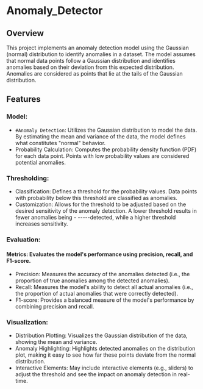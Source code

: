 # Anomaly_Detector

## Overview
This project implements an anomaly detection model using the Gaussian (normal) distribution to identify anomalies in a dataset. The model assumes that normal data points follow a Gaussian distribution and identifies anomalies based on their deviation from this expected distribution. Anomalies are considered as points that lie at the tails of the Gaussian distribution.

## Features
### Model:

- `#Anomaly Detection`: Utilizes the Gaussian distribution to model the data. By estimating the mean and variance of the data, the model defines what constitutes "normal" behavior.
- Probability Calculation: Computes the probability density function (PDF) for each data point. Points with low probability values are considered potential anomalies.
### Thresholding:

- Classification: Defines a threshold for the probability values. Data points with probability below this threshold are classified as anomalies.
- Customization: Allows for the threshold to be adjusted based on the desired sensitivity of the anomaly detection. A lower threshold results in fewer anomalies being - -----detected, while a higher threshold increases sensitivity.

### Evaluation:

#### Metrics: Evaluates the model's performance using precision, recall, and F1-score.
- Precision: Measures the accuracy of the anomalies detected (i.e., the proportion of true anomalies among the detected anomalies).
- Recall: Measures the model's ability to detect all actual anomalies (i.e., the proportion of actual anomalies that were correctly detected).
- F1-score: Provides a balanced measure of the model's performance by combining precision and recall.

### Visualization:

- Distribution Plotting: Visualizes the Gaussian distribution of the data, showing the mean and variance.
- Anomaly Highlighting: Highlights detected anomalies on the distribution plot, making it easy to see how far these points deviate from the normal distribution.
- Interactive Elements: May include interactive elements (e.g., sliders) to adjust the threshold and see the impact on anomaly detection in real-time.
